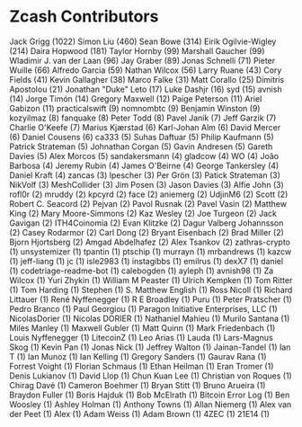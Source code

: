 Zcash Contributors
==================

Jack Grigg (1022)
Simon Liu (460)
Sean Bowe (314)
Eirik Ogilvie-Wigley (214)
Daira Hopwood (181)
Taylor Hornby (99)
Marshall Gaucher (99)
Wladimir J. van der Laan (96)
Jay Graber (89)
Jonas Schnelli (71)
Pieter Wuille (66)
Alfredo Garcia (59)
Nathan Wilcox (56)
Larry Ruane (43)
Cory Fields (41)
Kevin Gallagher (38)
Marco Falke (31)
Matt Corallo (25)
Dimitris Apostolou (21)
Jonathan "Duke" Leto (17)
Luke Dashjr (16)
syd (15)
avnish (14)
Jorge Timón (14)
Gregory Maxwell (12)
Paige Peterson (11)
Ariel Gabizon (11)
practicalswift (9)
nomnombtc (9)
Benjamin Winston (9)
kozyilmaz (8)
fanquake (8)
Peter Todd (8)
Pavel Janík (7)
Jeff Garzik (7)
Charlie O'Keefe (7)
Marius Kjærstad (6)
Karl-Johan Alm (6)
David Mercer (6)
Daniel Cousens (6)
ca333 (5)
Suhas Daftuar (5)
Philip Kaufmann (5)
Patrick Strateman (5)
Johnathan Corgan (5)
Gavin Andresen (5)
Gareth Davies (5)
Alex Morcos (5)
sandakersmann (4)
gladcow (4)
WO (4)
João Barbosa (4)
Jeremy Rubin (4)
James O'Beirne (4)
George Tankersley (4)
Daniel Kraft (4)
zancas (3)
lpescher (3)
Per Grön (3)
Patick Strateman (3)
NikVolf (3)
MeshCollider (3)
Jim Posen (3)
Jason Davies (3)
Alfie John (3)
rofl0r (2)
mruddy (2)
kpcyrd (2)
face (2)
aniemerg (2)
UdjinM6 (2)
Scott (2)
Robert C. Seacord (2)
Pejvan (2)
Pavol Rusnak (2)
Pavel Vasin (2)
Matthew King (2)
Mary Moore-Simmons (2)
Kaz Wesley (2)
Joe Turgeon (2)
Jack Gavigan (2)
ITH4Coinomia (2)
Evan Klitzke (2)
Dagur Valberg Johannsson (2)
Casey Rodarmor (2)
Carl Dong (2)
Bryant Eisenbach (2)
Brad Miller (2)
Bjorn Hjortsberg (2)
Amgad Abdelhafez (2)
Alex Tsankov (2)
zathras-crypto (1)
unsystemizer (1)
tpantin (1)
ptschip (1)
murrayn (1)
mrbandrews (1)
kazcw (1)
jeff-liang (1)
jc (1)
isle2983 (1)
instagibbs (1)
emilrus (1)
dexX7 (1)
daniel (1)
codetriage-readme-bot (1)
calebogden (1)
ayleph (1)
avnish98 (1)
Za Wilcox (1)
Yuri Zhykin (1)
William M Peaster (1)
Ulrich Kempken (1)
Tom Ritter (1)
Tom Harding (1)
Stephen (1)
S. Matthew English (1)
Ross Nicoll (1)
Richard Littauer (1)
René Nyffenegger (1)
R E Broadley (1)
Puru (1)
Peter Pratscher (1)
Pedro Branco (1)
Paul Georgiou (1)
Paragon Initiative Enterprises, LLC (1)
NicolasDorier (1)
Nicolas DORIER (1)
Nathaniel Mahieu (1)
Murilo Santana (1)
Miles Manley (1)
Maxwell Gubler (1)
Matt Quinn (1)
Mark Friedenbach (1)
Louis Nyffenegger (1)
LitecoinZ (1)
Leo Arias (1)
Lauda (1)
Lars-Magnus Skog (1)
Kevin Pan (1)
Jonas Nick (1)
Jeffrey Walton (1)
Jainan-Tandel (1)
Ian T (1)
Ian Munoz (1)
Ian Kelling (1)
Gregory Sanders (1)
Gaurav Rana (1)
Forrest Voight (1)
Florian Schmaus (1)
Ethan Heilman (1)
Eran Tromer (1)
Denis Lukianov (1)
David Llop (1)
Chun Kuan Lee (1)
Christian von Roques (1)
Chirag Davé (1)
Cameron Boehmer (1)
Bryan Stitt (1)
Bruno Arueira (1)
Braydon Fuller (1)
Boris Hajduk (1)
Bob McElrath (1)
Bitcoin Error Log (1)
Ben Woosley (1)
Ashley Holman (1)
Anthony Towns (1)
Allan Niemerg (1)
Alex van der Peet (1)
Alex (1)
Adam Weiss (1)
Adam Brown (1)
4ZEC (1)
21E14 (1)
